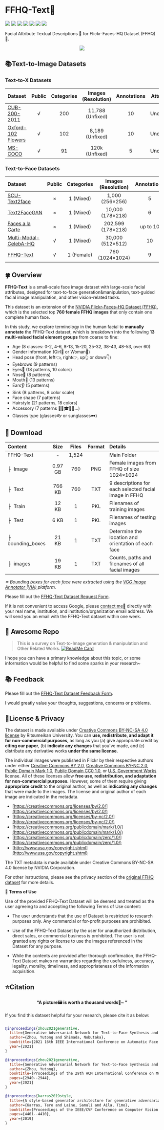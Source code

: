 # FFHQ-Text👸
![ ](https://img.shields.io/badge/Python-3.6-green.svg?style=plastic)
![ ](https://img.shields.io/badge/License-CC-green.svg?style=plastic)
![ ](https://img.shields.io/badge/Images-760-ff69b4.svg?style=plastic)
![ ](https://img.shields.io/badge/Resolution-1024x1024-ff69b4.svg?style=plastic)
![ ](https://img.shields.io/badge/Format-.png-ff69b4.svg?style=plastic)
![ ](https://img.shields.io/badge/Descriptions-760x9-blue.svg?style=plastic)
![ ](https://img.shields.io/badge/Format-.txt-blue.svg?style=plastic)

Facial Attribute Textual Descriptions 📃 for  Flickr-Faces-HQ Dataset (FFHQ) 👸.
<div align="center"><img src=./Pic/Overview.png></div>

## 📚Text-to-Image Datasets
### Text-to-X Datasets
| Dataset | Public | Categories | Images (Resolution) | Annotations | Attributes| Other Details
| :--- |  :-: |  :--: | :----: |  :--: |  :----: | :----------
| [CUB-200-2011](http://www.vision.caltech.edu/visipedia/papers/CUB_200_2011.pdf) | √ | 200 |11,788 (Unfixed) |10 |Uncounted | BBox, Segmentation...
| [Oxford-102 Flowers](https://www.robots.ox.ac.uk/~vgg/publications/2008/Nilsback08/nilsback08.pdf) | √ | 102 |8,189 (Unfixed) |10 |Uncounted | -
| [MS-COCO]() | √ | 91 |120k (Unfixed) |5 |Uncounted | BBox, Segmentation...

### Text-to-Face Datasets
| Dataset | Public | Categories | Images (Resolution) | Annotations | Attributes| Other Details
| :--- |  :-: |  :--: | :----: |  :--: |  :----: | :----------
| [SCU-Text2face](https://arxiv.org/pdf/1904.05729.pdf) | × |1 (Mixed) |1,000 (256&times;256) |5 |Uncounted | -
| [Text2FaceGAN](https://ieeexplore.ieee.org/document/8919389) | ×| 1 (Mixed) |10,000 (178&times;218) |6 |40 | -
| [Faces a la Carte](https://ieeexplore.ieee.org/abstract/document/9423291) | ×| 1 (Mixed) |202,599 (178&times;218) |up to 10 |40 | -
| [Multi-Modal-CelebA-HQ](https://ieeexplore.ieee.org/document/9578577) | √ | 1 (Mixed) |30,000 (512&times;512) |10 |38 | Mask, Sketches
| [FFHQ-Text](https://dl.acm.org/doi/abs/10.1145/3474085.3481026) | √ | 1 (Female) |760 (1024&times;1024) |9 |162 | BBox


## 🍀 Overview

**FFHQ-Text** is a small-scale face image dataset with large-scale facial attributes, designed for text-to-face generation&manipulation, text-guided facial image manipulation, and other vision-related tasks.

This dataset is an extension of the [NVIDIA Flickr-Faces-HQ Dataset (FFHQ)](https://github.com/NVlabs/ffhq-dataset), which is the selected top **760 female FFHQ images** that only contain one complete human face. 

In this study, we explore terminology in the human facial to **manually annotate** the FFHQ-Text dataset, which is breakdown into the following **13 multi-valued facial element groups** from coarse to fine:
* Age (8 classes: 0-2, 4-6, 8-13, 15-20, 25-32, 38-43, 48-53, over 60) 
* Gender information (Girl👧 or Woman👩) 
* Head pose (front, left👈, right👉, up👆 or down👇)
* Eyebrows (9 patterns)
* Eyes👀 (18 patterns, 10 colors)
* Nose👃 (8 patterns)
* Mouth👄 (13 patterns)
* Ears👂 (5 patterns)
* Sink (8 patterns, 8 color scale)
* Face shape (7 patterns)
* Hairstyle (21 patterns, 18 colors)
* Accessory (7 patterns 🧢🧣🎓👑👒...)
* Glasses type (glasses👓 or sunglasses🕶)

## 🎁 Download

| Content | Size | Files | Format | Details
| :--- |  :----:  |  :----: | :----: | :----------
| FFHQ-Text | - | 1,524 | | Main Folder
| &boxvr;&nbsp; Image | 0.97 GB | 760 | PNG | Female images from FFHQ of size 1024&times;1024
| &boxvr;&nbsp; Text | 766 KB | 760 | TXT | 9 descriptions for each selected facial image in FFHQ
| &boxvr;&nbsp; Train | 12 KB | 1 | PKL | Filenames of training images
| &boxvr;&nbsp; Test| 6 KB | 1 | PKL | Filenames of testing images
| &boxvr;&nbsp; bounding_boxes| 21 KB | 1 | TXT | Determine the location and orientation of each face 
| &boxvr;&nbsp; images| 19 KB | 1 | TXT | Counts, paths and filenames of all facial images

*✒ Bounding boxes for each face were extracted using the [VGG Image Annotator (VIA)](https://www.robots.ox.ac.uk/~vgg/software/via/) platform.*

Please fill out the [FFHQ-Text Dataset Request Form](https://forms.gle/LDTURuZLyN5if3jN9).

If it is not convenient to access Google, please [contact me📧](mailto:zhou@i.ci.ritsumei.ac.jp) directly with your real name, institution, and institution/organization email address. We will send you an email with the FFHQ-Text dataset within one week. 

## 🎉 Awesome Repo

>This is a survey on Text-to-Image generation & manipulation and Other Related Works.
>[![ReadMe Card](https://github-readme-stats.vercel.app/api/pin/?username=Yutong-Zhou-cv&repo=awesome-Text-to-Image&theme=swift)](https://github.com/Yutong-Zhou-cv/awesome-Text-to-Image)

I hope you can have a primary knowledge about this topic, or some information would be helpful to find some sparks in your research~

## 📚 Feedback

Please fill out the [FFHQ-Text Dataset Feedback Form](https://forms.gle/CmwdtNgrtc1QWyWNA).

I  would greatly value your thoughts, suggestions, concerns or problems.

## 📌License & Privacy

The dataset is made available under [Creative Commons BY-NC-SA 4.0 license](https://creativecommons.org/licenses/by-nc-sa/4.0/) by Ritsumeikan University. 
You can **use, redistribute, and adapt it for non-commercial purposes**, as long as you (a) give appropriate credit by **citing our paper**, (b) **indicate any changes** that you've made, and (c) distribute any derivative works **under the same license**.

The individual images were published in Flickr by their respective authors under either [Creative Commons BY 2.0](https://creativecommons.org/licenses/by/2.0/), [Creative Commons BY-NC 2.0](https://creativecommons.org/licenses/by-nc/2.0/), [Public Domain Mark 1.0](https://creativecommons.org/publicdomain/mark/1.0/), [Public Domain CC0 1.0](https://creativecommons.org/publicdomain/zero/1.0/), or [U.S. Government Works](http://www.usa.gov/copyright.shtml) license. All of these licenses allow **free use, redistribution, and adaptation for non-commercial purposes**. However, some of them require giving **appropriate credit** to the original author, as well as **indicating any changes** that were made to the images. The license and original author of each image are indicated in the metadata.

* [https://creativecommons.org/licenses/by/2.0/](https://creativecommons.org/licenses/by/2.0/)
* [https://creativecommons.org/licenses/by-nc/2.0/](https://creativecommons.org/licenses/by-nc/2.0/)
* [https://creativecommons.org/publicdomain/mark/1.0/](https://creativecommons.org/publicdomain/mark/1.0/)
* [https://creativecommons.org/publicdomain/zero/1.0/](https://creativecommons.org/publicdomain/zero/1.0/)
* [http://www.usa.gov/copyright.shtml](http://www.usa.gov/copyright.shtml)

The TXT metadata is made available under Creative Commons BY-NC-SA 4.0 license by NVIDIA Corporation.

For other instructions, please see the privacy section of the [original FFHQ dataset]() for more details.

**🎯 Terms of Use**

Use of the provided FFHQ-Text Dataset will be deemed and treated as the user agreeing to and accepting the following Terms of Use content:

* The user understands that the use of Dataset is restricted to research purposes only. Any commercial or for-profit purposes are prohibited.

* Use of the FFHQ-Text Dataset by the user for unauthorized distribution, direct sales, or commercial business is prohibited. The user is not granted any rights or license to use the images referenced in the Dataset for any purpose.

* While the contents are provided after thorough confirmation, the FFHQ-Text Dataset makes no warranties regarding the usefulness, accuracy, legality, morality, timeliness, and appropriateness of the information acquisition.


## ⭐Citation

#### <p align=center>“A picture🖼 is worth a thousand words📜~ ”</p>

If you find this dataset helpful for your research, please cite it as below:

```bibtex

@inproceedings{zhou2021generative,
  title={Generative Adversarial Network for Text-to-Face Synthesis and Manipulation with Pretrained BERT Model},
  author={Zhou, Yutong and Shimada, Nobutaka},
  booktitle={2021 16th IEEE International Conference on Automatic Face and Gesture Recognition (FG 2021)},
  year={2021}
}

@inproceedings{zhou2021generative,
  title={Generative Adversarial Network for Text-to-Face Synthesis and Manipulation},
  author={Zhou, Yutong},
  booktitle={Proceedings of the 29th ACM International Conference on Multimedia},
  pages={2940--2944},
  year={2021}
}

@inproceedings{karras2019style,
  title={A style-based generator architecture for generative adversarial networks},
  author={Karras, Tero and Laine, Samuli and Aila, Timo},
  booktitle={Proceedings of the IEEE/CVF Conference on Computer Vision and Pattern Recognition},
  pages={4401--4410},
  year={2019}
}

```
